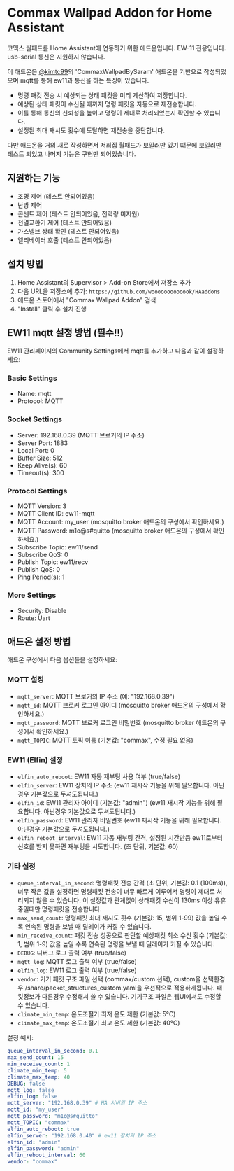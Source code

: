 # Commax Wallpad Addon for Home Assistant

코맥스 월패드를 Home Assistant에 연동하기 위한 애드온입니다.
EW-11 전용입니다. usb-serial 통신은 지원하지 않습니다.

이 애드온은 [@kimtc99](https://github.com/kimtc99/HAaddons)의 'CommaxWallpadBySaram' 애드온을 기반으로 작성되었으며 mqtt를 통해 ew11과 통신을 하는 특징이 있습니다.

- 명령 패킷 전송 시 예상되는 상태 패킷을 미리 계산하여 저장합니다.
- 예상된 상태 패킷이 수신될 때까지 명령 패킷을 자동으로 재전송합니다.
- 이를 통해 통신의 신뢰성을 높이고 명령이 제대로 처리되었는지 확인할 수 있습니다.
- 설정된 최대 재시도 횟수에 도달하면 재전송을 중단합니다.

다만 애드온을 거의 새로 작성하면서 저희집 월패드가 보일러만 있기 떄문에 보일러만 테스트 되었고 나머지 기능은 구현만 되어있습니다.

## 지원하는 기능
- 조명 제어 (테스트 안되어있음)
- 난방 제어
- 콘센트 제어 (테스트 안되어있음, 전력량 미지원)
- 전열교환기 제어 (테스트 안되어있음)
- 가스밸브 상태 확인 (테스트 안되어있음)
- 엘리베이터 호출 (테스트 안되어있음)

## 설치 방법
1. Home Assistant의 Supervisor > Add-on Store에서 저장소 추가
2. 다음 URL을 저장소에 추가: `https://github.com/wooooooooooook/HAaddons`
3. 애드온 스토어에서 "Commax Wallpad Addon" 검색
4. "Install" 클릭 후 설치 진행

## EW11 mqtt 설정 방법 (필수!!)
EW11 관리페이지의 Community Settings에서 mqtt를 추가하고 다음과 같이 설정하세요:

### Basic Settings
- Name: mqtt
- Protocol: MQTT

### Socket Settings
- Server: 192.168.0.39 (MQTT 브로커의 IP 주소)
- Server Port: 1883
- Local Port: 0
- Buffer Size: 512
- Keep Alive(s): 60
- Timeout(s): 300

### Protocol Settings
- MQTT Version: 3
- MQTT Client ID: ew11-mqtt
- MQTT Account: my_user (mosquitto broker 애드온의 구성에서 확인하세요.)
- MQTT Password: m1o@s#quitto (mosquitto broker 애드온의 구성에서 확인하세요.)
- Subscribe Topic: ew11/send
- Subscribe QoS: 0
- Publish Topic: ew11/recv
- Publish QoS: 0
- Ping Period(s): 1

### More Settings
- Security: Disable
- Route: Uart

## 애드온 설정 방법
애드온 구성에서 다음 옵션들을 설정하세요:

### MQTT 설정
- `mqtt_server`: MQTT 브로커의 IP 주소 (예: "192.168.0.39")
- `mqtt_id`: MQTT 브로커 로그인 아이디 (mosquitto broker 애드온의 구성에서 확인하세요.)
- `mqtt_password`: MQTT 브로커 로그인 비밀번호 (mosquitto broker 애드온의 구성에서 확인하세요.)
- `mqtt_TOPIC`: MQTT 토픽 이름 (기본값: "commax", 수정 필요 없음)

### EW11 (Elfin) 설정 
- `elfin_auto_reboot`: EW11 자동 재부팅 사용 여부 (true/false)
- `elfin_server`: EW11 장치의 IP 주소 (ew11 재시작 기능을 위해 필요합니다. 아닌경우 기본값으로 두셔도됩니다.)
- `elfin_id`: EW11 관리자 아이디 (기본값: "admin") (ew11 재시작 기능을 위해 필요합니다. 아닌경우 기본값으로 두셔도됩니다.)
- `elfin_password`: EW11 관리자 비밀번호 (ew11 재시작 기능을 위해 필요합니다. 아닌경우 기본값으로 두셔도됩니다.)
- `elfin_reboot_interval`: EW11 자동 재부팅 간격, 설정된 시간만큼 ew11로부터 신호를 받지 못하면 재부팅을 시도합니다. (초 단위, 기본값: 60)

### 기타 설정
- `queue_interval_in_second`: 명령패킷 전송 간격 (초 단위, 기본값: 0.1 (100ms)), 너무 작은 값을 설정하면 명령패킷 전송이 너무 빠르게 이루어져 명령이 제대로 처리되지 않을 수 있습니다. 이 설정값과 관계없이 상태패킷 수신이 130ms 이상 유휴중일때만 명령패킷을 전송합니다.
- `max_send_count`: 명령패킷 최대 재시도 횟수 (기본값: 15, 범위 1-99) 값을 높일 수록 연속된 명령을 보낼 때 딜레이가 커질 수 있습니다.
- `min_receive_count`: 패킷 전송 성공으로 판단할 예상패킷 최소 수신 횟수 (기본값: 1, 범위 1-9) 값을 높일 수록 연속된 명령을 보낼 때 딜레이가 커질 수 있습니다.
- `DEBUG`: 디버그 로그 출력 여부 (true/false)
- `mqtt_log`: MQTT 로그 출력 여부 (true/false)
- `elfin_log`: EW11 로그 출력 여부 (true/false)
- `vendor`: 기기 패킷 구조 파일 선택 (commax/custom 선택), custom을 선택한경우 /share/packet_structures_custom.yaml을 우선적으로 적용하게됩니다. 패킷정보가 다른경우 수정해서 쓸 수 있습니다. 기기구조 파일은 웹UI에서도 수정할 수 있습니다.
- `climate_min_temp`: 온도조절기 최저 온도 제한 (기본값: 5°C)
- `climate_max_temp`: 온도조절기 최고 온도 제한 (기본값: 40°C)

설정 예시:
```yaml
queue_interval_in_second: 0.1
max_send_count: 15
min_receive_count: 1
climate_min_temp: 5
climate_max_temp: 40
DEBUG: false
mqtt_log: false
elfin_log: false
mqtt_server: "192.168.0.39" # HA 서버의 IP 주소
mqtt_id: "my_user"
mqtt_password: "m1o@s#quitto"
mqtt_TOPIC: "commax"
elfin_auto_reboot: true
elfin_server: "192.168.0.40" # ew11 장치의 IP 주소
elfin_id: "admin"
elfin_password: "admin"
elfin_reboot_interval: 60
vendor: "commax"
```

